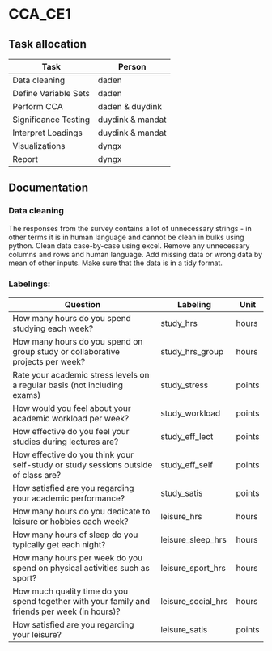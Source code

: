 # CCA_CE1

## Task allocation

| Task                 | Person           |
| -------------------- | ---------------- |
| Data cleaning        | daden            |
| Define Variable Sets | daden            |
| Perform CCA          | daden & duydink  |
| Significance Testing | duydink & mandat |
| Interpret Loadings   | duydink & mandat |
| Visualizations       | dyngx            |
| Report               | dyngx            |

## Documentation

### Data cleaning

The responses from the survey contains a lot of unnecessary strings - in other terms it is in human language and cannot be clean in bulks using python. Clean data case-by-case using excel. Remove any unnecessary columns and rows and human language. Add missing data or wrong data by mean of other inputs. Make sure that the data is in a tidy format.

### Labelings:

| Question                                                                                      | Labeling           | Unit   |
| --------------------------------------------------------------------------------------------- | ------------------ | ------ |
| How many hours do you spend studying each week?                                               | study_hrs          | hours  |
| How many hours do you spend on group study or collaborative projects per week?                | study_hrs_group    | hours  |
| Rate your academic stress levels on a regular basis (not including exams)                     | study_stress       | points |
| How would you feel about your academic workload per week?                                     | study_workload     | points |
| How effective do you feel your studies during lectures are?                                   | study_eff_lect     | points |
| How effective do you think your self-study or study sessions outside of class are?            | study_eff_self     | points |
| How satisfied are you regarding your academic performance?                                    | study_satis        | points |
| How many hours do you dedicate to leisure or hobbies each week?                               | leisure_hrs        | hours  |
| How many hours of sleep do you typically get each night?                                      | leisure_sleep_hrs  | hours  |
| How many hours per week do you spend on physical activities such as sport?                    | leisure_sport_hrs  | hours  |
| How much quality time do you spend together with your family and friends per week (in hours)? | leisure_social_hrs | hours  |
| How satisfied are you regarding your leisure?                                                 | leisure_satis      | points |
